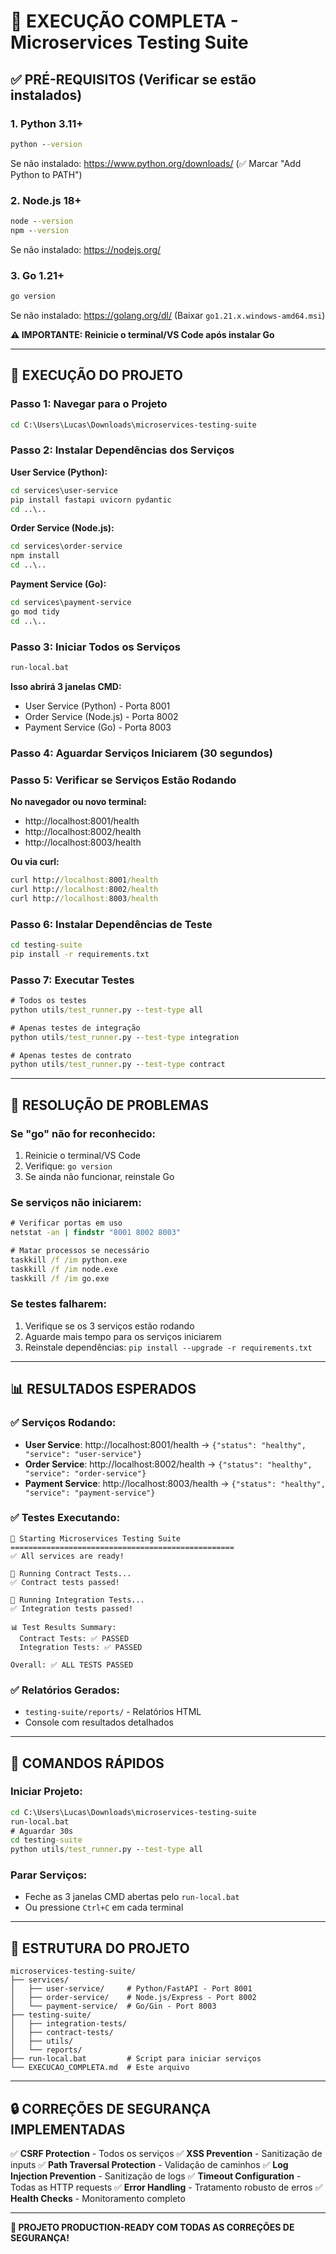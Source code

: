 # 🚀 EXECUÇÃO COMPLETA - Microservices Testing Suite

## ✅ PRÉ-REQUISITOS (Verificar se estão instalados)

### 1. Python 3.11+
```cmd
python --version
```
Se não instalado: https://www.python.org/downloads/ (✅ Marcar "Add Python to PATH")

### 2. Node.js 18+
```cmd
node --version
npm --version
```
Se não instalado: https://nodejs.org/

### 3. Go 1.21+
```cmd
go version
```
Se não instalado: https://golang.org/dl/ (Baixar `go1.21.x.windows-amd64.msi`)

**⚠️ IMPORTANTE: Reinicie o terminal/VS Code após instalar Go**

---

## 🎯 EXECUÇÃO DO PROJETO

### Passo 1: Navegar para o Projeto
```cmd
cd C:\Users\Lucas\Downloads\microservices-testing-suite
```

### Passo 2: Instalar Dependências dos Serviços

**User Service (Python):**
```cmd
cd services\user-service
pip install fastapi uvicorn pydantic
cd ..\..
```

**Order Service (Node.js):**
```cmd
cd services\order-service
npm install
cd ..\..
```

**Payment Service (Go):**
```cmd
cd services\payment-service
go mod tidy
cd ..\..
```

### Passo 3: Iniciar Todos os Serviços
```cmd
run-local.bat
```

**Isso abrirá 3 janelas CMD:**
- User Service (Python) - Porta 8001
- Order Service (Node.js) - Porta 8002  
- Payment Service (Go) - Porta 8003

### Passo 4: Aguardar Serviços Iniciarem (30 segundos)

### Passo 5: Verificar se Serviços Estão Rodando
**No navegador ou novo terminal:**
- http://localhost:8001/health
- http://localhost:8002/health
- http://localhost:8003/health

**Ou via curl:**
```cmd
curl http://localhost:8001/health
curl http://localhost:8002/health
curl http://localhost:8003/health
```

### Passo 6: Instalar Dependências de Teste
```cmd
cd testing-suite
pip install -r requirements.txt
```

### Passo 7: Executar Testes
```cmd
# Todos os testes
python utils/test_runner.py --test-type all

# Apenas testes de integração
python utils/test_runner.py --test-type integration

# Apenas testes de contrato
python utils/test_runner.py --test-type contract
```

---

## 🔧 RESOLUÇÃO DE PROBLEMAS

### Se "go" não for reconhecido:
1. Reinicie o terminal/VS Code
2. Verifique: `go version`
3. Se ainda não funcionar, reinstale Go

### Se serviços não iniciarem:
```cmd
# Verificar portas em uso
netstat -an | findstr "8001 8002 8003"

# Matar processos se necessário
taskkill /f /im python.exe
taskkill /f /im node.exe
taskkill /f /im go.exe
```

### Se testes falharem:
1. Verifique se os 3 serviços estão rodando
2. Aguarde mais tempo para os serviços iniciarem
3. Reinstale dependências: `pip install --upgrade -r requirements.txt`

---

## 📊 RESULTADOS ESPERADOS

### ✅ Serviços Rodando:
- **User Service**: http://localhost:8001/health → `{"status": "healthy", "service": "user-service"}`
- **Order Service**: http://localhost:8002/health → `{"status": "healthy", "service": "order-service"}`
- **Payment Service**: http://localhost:8003/health → `{"status": "healthy", "service": "payment-service"}`

### ✅ Testes Executando:
```
🚀 Starting Microservices Testing Suite
==================================================
✅ All services are ready!

🤝 Running Contract Tests...
✅ Contract tests passed!

🔗 Running Integration Tests...
✅ Integration tests passed!

📊 Test Results Summary:
  Contract Tests: ✅ PASSED
  Integration Tests: ✅ PASSED

Overall: ✅ ALL TESTS PASSED
```

### ✅ Relatórios Gerados:
- `testing-suite/reports/` - Relatórios HTML
- Console com resultados detalhados

---

## 🎯 COMANDOS RÁPIDOS

### Iniciar Projeto:
```cmd
cd C:\Users\Lucas\Downloads\microservices-testing-suite
run-local.bat
# Aguardar 30s
cd testing-suite
python utils/test_runner.py --test-type all
```

### Parar Serviços:
- Feche as 3 janelas CMD abertas pelo `run-local.bat`
- Ou pressione `Ctrl+C` em cada terminal

---

## 📁 ESTRUTURA DO PROJETO

```
microservices-testing-suite/
├── services/
│   ├── user-service/     # Python/FastAPI - Port 8001
│   ├── order-service/    # Node.js/Express - Port 8002
│   └── payment-service/  # Go/Gin - Port 8003
├── testing-suite/
│   ├── integration-tests/
│   ├── contract-tests/
│   ├── utils/
│   └── reports/
├── run-local.bat         # Script para iniciar serviços
└── EXECUCAO_COMPLETA.md  # Este arquivo
```

---

## 🔒 CORREÇÕES DE SEGURANÇA IMPLEMENTADAS

✅ **CSRF Protection** - Todos os serviços
✅ **XSS Prevention** - Sanitização de inputs
✅ **Path Traversal Protection** - Validação de caminhos
✅ **Log Injection Prevention** - Sanitização de logs
✅ **Timeout Configuration** - Todas as HTTP requests
✅ **Error Handling** - Tratamento robusto de erros
✅ **Health Checks** - Monitoramento completo

---

**🎉 PROJETO PRODUCTION-READY COM TODAS AS CORREÇÕES DE SEGURANÇA!**